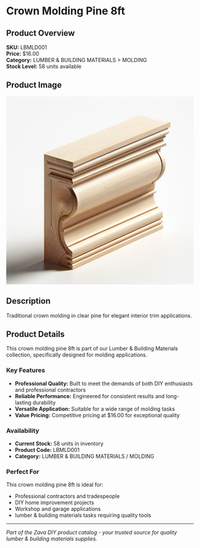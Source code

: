# Crown Molding Pine 8ft

## Product Overview

**SKU:** LBMLD001  
**Price:** $16.00  
**Category:** LUMBER & BUILDING MATERIALS > MOLDING  
**Stock Level:** 58 units available  

## Product Image

![Crown Molding Pine 8ft](https://raw.githubusercontent.com/microsoft/ai-tour-26-zava-diy-dataset-plus-mcp/refs/heads/main/images/lumber_%26_building_materials_molding_crown_molding_pine_8ft_20250620_203323.png)

## Description

Traditional crown molding in clear pine for elegant interior trim applications.

## Product Details

This crown molding pine 8ft is part of our Lumber & Building Materials collection, specifically designed for molding applications. 

### Key Features

- **Professional Quality:** Built to meet the demands of both DIY enthusiasts and professional contractors
- **Reliable Performance:** Engineered for consistent results and long-lasting durability
- **Versatile Application:** Suitable for a wide range of molding tasks
- **Value Pricing:** Competitive pricing at $16.00 for exceptional quality

### Availability

- **Current Stock:** 58 units in inventory
- **Product Code:** LBMLD001
- **Category:** LUMBER & BUILDING MATERIALS / MOLDING

### Perfect For

This crown molding pine 8ft is ideal for:
- Professional contractors and tradespeople
- DIY home improvement projects  
- Workshop and garage applications
- lumber & building materials tasks requiring quality tools

---

*Part of the Zava DIY product catalog - your trusted source for quality lumber & building materials supplies.*
